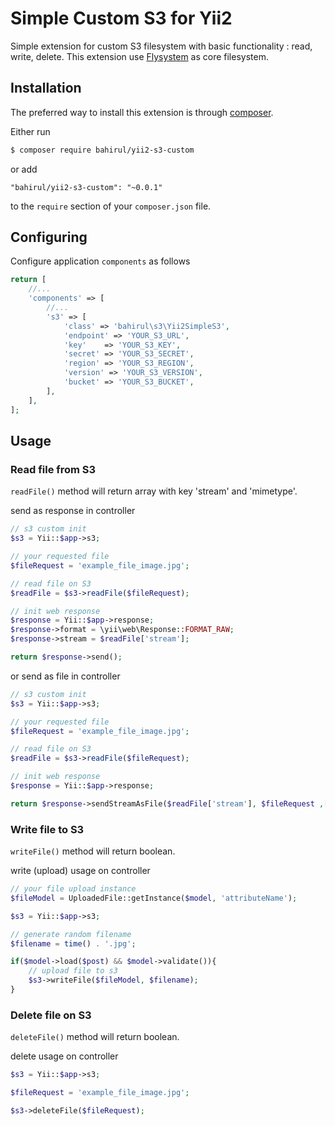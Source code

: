 # Simple Custom S3 for Yii2

Simple extension for custom S3 filesystem with basic functionality : read, write, delete.
This extension use [Flysystem](http://flysystem.thephpleague.com/) as core filesystem.

## Installation

The preferred way to install this extension is through [composer](http://getcomposer.org/download/).

Either run

```bash
$ composer require bahirul/yii2-s3-custom
```

or add

```
"bahirul/yii2-s3-custom": "~0.0.1"
```

to the `require` section of your `composer.json` file.

## Configuring

Configure application `components` as follows

```php
return [
    //...
    'components' => [
        //...
        's3' => [
            'class' => 'bahirul\s3\Yii2SimpleS3',
            'endpoint' => 'YOUR_S3_URL',
            'key'    => 'YOUR_S3_KEY',
            'secret' => 'YOUR_S3_SECRET',
            'region' => 'YOUR_S3_REGION',
            'version' => 'YOUR_S3_VERSION',
            'bucket' => 'YOUR_S3_BUCKET',
        ],
    ],
];
```

## Usage

### Read file from S3

`readFile()` method will return array with key 'stream' and 'mimetype'.

send as response in controller

```php
// s3 custom init
$s3 = Yii::$app->s3;

// your requested file
$fileRequest = 'example_file_image.jpg';

// read file on S3
$readFile = $s3->readFile($fileRequest);

// init web response
$response = Yii::$app->response;
$response->format = \yii\web\Response::FORMAT_RAW;
$response->stream = $readFile['stream'];

return $response->send();
```

or send as file in controller

```php
// s3 custom init
$s3 = Yii::$app->s3;

// your requested file
$fileRequest = 'example_file_image.jpg';

// read file on S3
$readFile = $s3->readFile($fileRequest);

// init web response
$response = Yii::$app->response;

return $response->sendStreamAsFile($readFile['stream'], $fileRequest ,['mimeType' => $readFile['mimetype']]);
```

### Write file to S3

`writeFile()` method will return boolean.

write (upload) usage on controller

```php
// your file upload instance
$fileModel = UploadedFile::getInstance($model, 'attributeName');

$s3 = Yii::$app->s3;

// generate random filename
$filename = time() . '.jpg';

if($model->load($post) && $model->validate()){
    // upload file to s3
    $s3->writeFile($fileModel, $filename);
}
```

### Delete file on S3

`deleteFile()` method will return boolean.

delete usage on controller

```php
$s3 = Yii::$app->s3;

$fileRequest = 'example_file_image.jpg';

$s3->deleteFile($fileRequest);
```